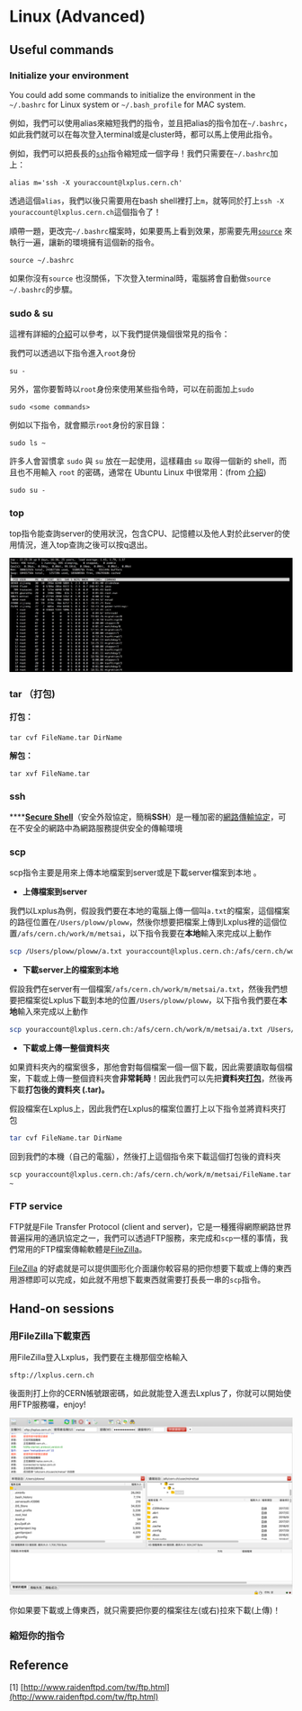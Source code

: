 # Linux \(Advanced\)

## Useful commands

### Initialize your environment

You could add some commands to initialize the environment in the `~/.bashrc` for Linux system or `~/.bash_profile` for MAC system.

例如，我們可以使用alias來縮短我們的指令，並且把alias的指令加在`~/.bashrc`，如此我們就可以在每次登入terminal或是cluster時，都可以馬上使用此指令。

例如，我們可以把長長的[`ssh`](linux-advanced.md#ssh)指令縮短成一個字母！我們只需要在`~/.bashrc`加上：

```text
alias m='ssh -X youraccount@lxplus.cern.ch'
```

透過這個`alias`，我們以後只需要用在bash shell裡打上`m`，就等同於打上`ssh -X youraccount@lxplus.cern.ch`這個指令了！

順帶一題，更改完`~/.bashrc`檔案時，如果要馬上看到效果，那需要先用[`source`](http://linux.vbird.org/linux_basic/0320bash/csh/no3-8-03.html) 來執行一遍，讓新的環境擁有這個新的指令。

```text
source ~/.bashrc
```

如果你沒有`source` 也沒關係，下次登入terminal時，電腦將會自動做`source ~/.bashrc`的步驟。

### sudo & su

這裡有詳細的[介紹](https://blog.gtwang.org/linux/sudo-su-command-tutorial-examples/)可以參考，以下我們提供幾個很常見的指令：

我們可以透過以下指令進入`root`身份

```text
su -
```

另外，當你要暫時以`root`身份來使用某些指令時，可以在前面加上`sudo`

```text
sudo <some commands>
```

例如以下指令，就會顯示`root`身份的家目錄：

```text
sudo ls ~
```

許多人會習慣拿 `sudo` 與 `su` 放在一起使用，這樣藉由 `su` 取得一個新的 shell，而且也不用輸入 `root` 的密碼，通常在 Ubuntu Linux 中很常用：\(from [介紹](https://blog.gtwang.org/linux/sudo-su-command-tutorial-examples/)\)

```text
sudo su -
```

### top

top指令能查詢server的使用狀況，包含CPU、記憶體以及他人對於此server的使用情況，進入top查詢之後可以按q退出。

![&#x6B64;&#x5716;&#x4EE5;Lxplus SLC6&#x70BA;&#x4F8B;](../.gitbook/assets/top.png)

### tar （打包\)

#### 打包：

```text
tar cvf FileName.tar DirName
```

**解包：**

```text
tar xvf FileName.tar
```

### ssh

\*\*\*\*[**Secure Shell**](https://zh.wikipedia.org/wiki/Secure_Shell)（安全外殼協定，簡稱**SSH**）是一種加密的[網路傳輸協定](https://zh.wikipedia.org/wiki/%E7%BD%91%E7%BB%9C%E4%BC%A0%E8%BE%93%E5%8D%8F%E8%AE%AE)，可在不安全的網路中為網路服務提供安全的傳輸環境

### scp

scp指令主要是用來上傳本地檔案到server或是下載server檔案到本地
。

* **上傳檔案到server**

我們以Lxplus為例，假設我們要在本地的電腦上傳一個叫`a.txt`的檔案，這個檔案的路徑位置在`/Users/ploww/ploww`，然後你想要把檔案上傳到Lxplus裡的這個位置`/afs/cern.ch/work/m/metsai`，以下指令我要在**本地**輸入來完成以上動作

```bash
scp /Users/ploww/ploww/a.txt youraccount@lxplus.cern.ch:/afs/cern.ch/work/m/metsai
```

* **下載server上的檔案到本地**

假設我們在server有一個檔案`/afs/cern.ch/work/m/metsai/a.txt`，然後我們想要把檔案從Lxplus下載到本地的位置`/Users/ploww/ploww`，以下指令我們要在**本地**輸入來完成以上動作

```bash
scp youraccount@lxplus.cern.ch:/afs/cern.ch/work/m/metsai/a.txt /Users/ploww/ploww 
```

* **下載或上傳一整個資料夾**

如果資料夾內的檔案很多，那他會對每個檔案一個一個下載，因此需要讀取每個檔案，下載或上傳一整個資料夾會**非常耗時**！因此我們可以先把**資料夾**[**打包**](linux-advanced.md#tar-da-bao)，然後再下載**打包後的資料夾 \(.tar\)。**

假設檔案在Lxplus上，因此我們在Lxplus的檔案位置打上以下指令並將資料夾打包

```bash
tar cvf FileName.tar DirName
```

回到我們的本機（自己的電腦），然後打上這個指令來下載這個打包後的資料夾

```text
scp youraccount@lxplus.cern.ch:/afs/cern.ch/work/m/metsai/FileName.tar ~
```

### FTP service 

FTP就是File Transfer Protocol \(client and server\)，它是一種獲得網際網路世界普遍採用的通訊協定之一，我們可以透過FTP服務，來完成和`scp`一樣的事情，我們常用的FTP檔案傳輸軟體是[FileZilla](https://filezilla-project.org/)。

[FileZilla](https://filezilla-project.org/) 的好處就是可以提供圖形化介面讓你較容易的把你想要下載或上傳的東西用游標即可以完成，如此就不用想下載東西就需要打長長一串的`scp`指令。

## Hand-on sessions

### 用FileZilla下載東西

用FileZilla登入Lxplus，我們要在主機那個空格輸入

```text
sftp://lxplus.cern.ch
```

後面則打上你的CERN帳號跟密碼，如此就能登入進去Lxplus了，你就可以開始使用FTP服務囉，enjoy!

![](../.gitbook/assets/ying-mu-kuai-zhao-20190611-xia-wu-3.07.37.png)

你如果要下載或上傳東西，就只需要把你要的檔案往左\(或右\)拉來下載\(上傳\)！

### 縮短你的指令

## Reference

\[1\] [http://www.raidenftpd.com/tw/ftp.html](http://www.raidenftpd.com/tw/ftp.html)

